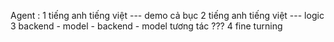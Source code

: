 Agent : 
1    tiếng anh tiếng việt ---  demo cả bục 
2   tiếng anh tiếng việt --- logic
3   backend - model - backend - model tương tác ???
4 fine turning   